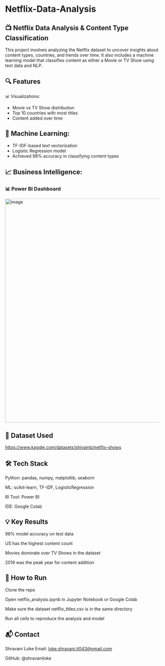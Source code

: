 # Netflix-Data-Analysis

## 📺 Netflix Data Analysis & Content Type Classification
This project involves analyzing the Netflix dataset to uncover insights about content types, countries, and trends over time. It also includes a machine learning model that classifies content as either a Movie or TV Show using text data and NLP.

## 🔍 Features
📊 Visualizations:

  - Movie vs TV Show distribution
  - Top 10 countries with most titles
  - Content added over time

## 🤖 Machine Learning:

  - TF-IDF-based text vectorization
  - Logistic Regression model
  - Achieved 98% accuracy in classifying content types

## 📈 Business Intelligence:
### 📊 Power BI Dashboard
<img width="1299" height="727" alt="image" src="https://github.com/user-attachments/assets/a1b2e777-ae5f-471f-a56a-c07654c4e423" />


## 📁 Dataset Used
https://www.kaggle.com/datasets/shivamb/netflix-shows

## 🛠️ Tech Stack
Python: pandas, numpy, matplotlib, seaborn

ML: scikit-learn, TF-IDF, LogisticRegression

BI Tool: Power BI

IDE: Google Colab

## 💡 Key Results
98% model accuracy on test data

US has the highest content count

Movies dominate over TV Shows in the dataset

2019 was the peak year for content addition

## 🚀 How to Run

Clone the repo

Open netflix_analysis.ipynb in Jupyter Notebook or Google Colab

Make sure the dataset netflix_titles.csv is in the same directory

Run all cells to reproduce the analysis and model

## 📬 Contact
Shravani Loke
Email: loke.shravani.it043@gmail.com

GitHub: @shravaniloke
